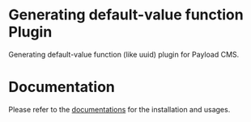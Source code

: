 # Generating default-value function Plugin

Generating default-value function (like uuid) plugin for Payload CMS.

# Documentation

Please refer to the [documentations](https://authsmith.com/docs/plugins/payload) for the installation and usages.
